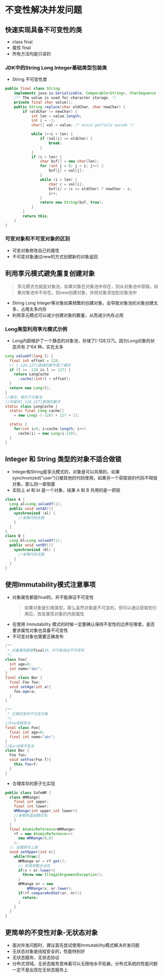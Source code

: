 # 不变性解决并发问题

## 快速实现具备不可变性的类
- class final
- 属性 final
- 所有方法均是只读的
### JDK中的String Long Integer基础类型包装类
- String 不可变性类
```java
public final class String
    implements java.io.Serializable, Comparable<String>, CharSequence {
    /** The value is used for character storage. */
    private final char value[];
    public String replace(char oldChar, char newChar) {
        if (oldChar != newChar) {
            int len = value.length;
            int i = -1;
            char[] val = value; /* avoid getfield opcode */

            while (++i < len) {
                if (val[i] == oldChar) {
                    break;
                }
            }
            if (i < len) {
                char buf[] = new char[len];
                for (int j = 0; j < i; j++) {
                    buf[j] = val[j];
                }
                while (i < len) {
                    char c = val[i];
                    buf[i] = (c == oldChar) ? newChar : c;
                    i++;
                }
                return new String(buf, true);
            }
        }
        return this;
    }
}
```
### 可变对象和不可变对象的区别
- 可变对象修改自己的属性
- 不可变对象通过new的方式创建新的对象返回

## 利用享元模式避免重复创建对象
> 享元模式也就是对象池，如果对象在对象池中存在，则从对象池中获取。如果对象池中不存在，则new创建对象，并把对象添加到对象池中

- String Long Integer等对象如果频繁的创建对象，会导致对象池的对象创建太多，占用太多内存
- 利用享元模式可以减少创建对象的数量，从而减少内存占用
### Long类型利用享元模式示例
- Long内部维护了一个静态的对象池，存储了[-128,127]。因为Long对象的状态共有 2^64 种，实在太多
```java
Long valueOf(long l) {
  final int offset = 128;
  // [-128,127]直接的数字做了缓存
  if (l >= -128 && l <= 127) { 
    return LongCache
      .cache[(int)l + offset];
  }
  return new Long(l);
}
//缓存，等价于对象池
//仅缓存[-128,127]直接的数字
static class LongCache {
  static final Long cache[] 
    = new Long[-(-128) + 127 + 1];

  static {
    for(int i=0; i<cache.length; i++)
      cache[i] = new Long(i-128);
  }
}
```

## Integer 和 String 类型的对象不适合做锁
- Integer和String是享元模式的，对象是可以共用的，如果synchronized("user"){}被其他的代码使用，如果另一个获取锁的代码不释放对象，那么则一直阻塞
- 实际上 al 和 bl 是一个对象，结果 A 和 B 共用的是一把锁
```java
class A {
  Long al=Long.valueOf(1);
  public void setAX(){
    synchronized (al) {
      //省略代码无数
    }
  }
}
class B {
  Long bl=Long.valueOf(1);
  public void setBY(){
    synchronized (bl) {
      //省略代码无数
    }
  }
}
```

## 使用Immutability模式注意事项
- 对象属性都是final的，并不能保证不可变性
  > 如果对象是引用类型，那么虽然对象是不可变的，但可以通过获取到引用后，改变属性对象的内部属性 
- 在使用 Immutability 模式的时候一定要确认保持不变性的边界在哪里，是否要求属性对象也具备不可变性
- 不可变对象也需要正确发布
```java
/**
 * 对象属性都是final的，并不能保证不可变性
 */
class Foo{
  int age=0;
  int name="abc";
}
final class Bar {
  final Foo foo;
  void setAge(int a){
    foo.age=a;
  }
}

/**
 * 正确的发布不可变对象
 */
//Foo线程安全
final class Foo{
  final int age=0;
  final int name="abc";
}
//Bar线程不安全
class Bar {
  Foo foo;
  void setFoo(Foo f){
    this.foo=f;
  }
}
```
- 合理库存的原子化实现
```java
public class SafeWM {
  class WMRange{
    final int upper;
    final int lower;
    WMRange(int upper,int lower){
    //省略构造函数实现
    }
  }
  final AtomicReference<WMRange>
    rf = new AtomicReference<>(
      new WMRange(0,0)
    );
  // 设置库存上限
  void setUpper(int v){
    while(true){
      WMRange or = rf.get();
      // 检查参数合法性
      if(v < or.lower){
        throw new IllegalArgumentException();
      }
      WMRange nr = new
          WMRange(v, or.lower);
      if(rf.compareAndSet(or, nr)){
        return;
      }
    }
  }
}
```

## 更简单的不变性对象-无状态对象
- 面对并发问题时，建议首先尝试使用Immutability模式解决并发问题
- 无状态对象是线程安全的，性能特别好
- 无状态服务、无状态协议
- 分布式领域，无状态服务意味着可以无限地水平拓展，分布式系统的性能问题一定不是出现在无状态服务上
